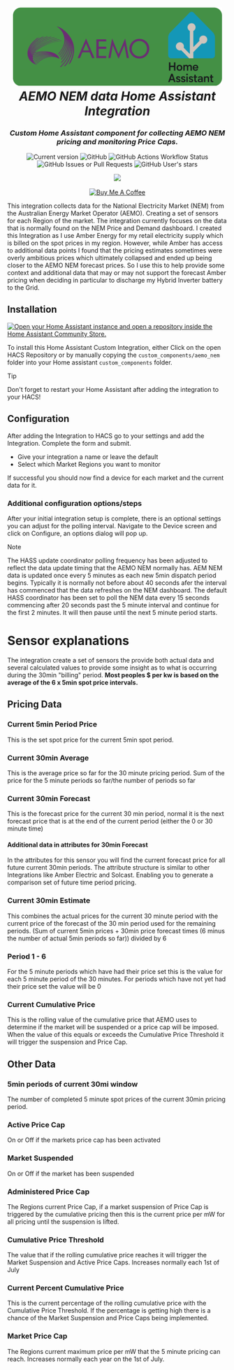 <h1 align="center">
  <a href="https://aemo.com.au/"><img src="https://raw.githubusercontent.com/cabberley/ha_aemonemdata/main/ha_aemonem_logo.png" width="480"></a>
  <br>
  <i>AEMO NEM data Home Assistant Integration</i>
  <br>
  <h3 align="center">
    <i> Custom Home Assistant component for collecting AEMO NEM pricing and monitoring Price Caps. </i>
    <br>
  </h3>
</h1>

<p align="center">
  <href="https://github.com/cabberley/HA_aemonemdata/releases"><img src="https://img.shields.io/github/v/release/cabberley/HA_aemonemdata?display_name=tag&include_prereleases&sort=semver" alt="Current version">
  <img alt="GitHub" src="https://img.shields.io/github/license/cabberley/HA_aemonemdata"> <img alt="GitHub Actions Workflow Status" src="https://img.shields.io/github/actions/workflow/status/cabberley/ha_aemonemdata/main.yml">
  <img alt="GitHub Issues or Pull Requests" src="https://img.shields.io/github/issues/cabberley/ha_aemonemdata"> <img alt="GitHub User's stars" src="https://img.shields.io/github/stars/cabberley">

</p>
<p align="center">
    <a href="https://github.com/hacs/integration"><img src="https://img.shields.io/badge/HACS-Custom-41BDF5.svg"></a>
</p>
<p align="center">
  <a href="https://www.buymeacoffee.com/cabberley" target="_blank"><img src="https://cdn.buymeacoffee.com/buttons/v2/default-blue.png" alt="Buy Me A Coffee" style="height: 60px !important;width: 217px !important;" ></a>
</p>

This integration collects data for the National Electricity Market (NEM) from the Australian Energy Market Operator (AEMO). Creating a set of sensors for each Region of the market. The integration currently focuses on the data that is normally found on the NEM Price and Demand dashboard.
I created this Integration as I use Amber Energy for my retail electricity supply which is billed on the spot prices in my region. However, while Amber has access to additional data points I found that the pricing estimates sometimes were overly ambitious prices which ultimately collapsed and ended up being closer to the AEMO NEM forecast prices. So I use this to help provide some context and additional data that may or may not support the forecast Amber pricing when deciding in particular to discharge my Hybrid Inverter battery to the Grid.

## Installation

[![Open your Home Assistant instance and open a repository inside the Home Assistant Community Store.](https://my.home-assistant.io/badges/hacs_repository.svg)](https://my.home-assistant.io/redirect/hacs_repository/?owner=cabberley&repository=HA_AemoNemData&category=integration)

To install this Home Assistant Custom Integration, either Click on the open HACS Repository or by manually copying the `custom_components/aemo_nem` folder into your Home assistant `custom_components` folder.

> [!TIP]
> Don't forget to restart your Home Assistant after adding the integration to your HACS!

## Configuration

After adding the Integration to HACS go to your settings and add the Integration.
Complete the form and submit.

- Give your integration a name or leave the default
- Select which Market Regions you want to monitor

If successful you should now find a device for each market and the current data for it.

### Additional configuration options/steps

After your initial integration setup is complete, there is an optional settings you can adjust for the polling interval. Navigate to the Device screen and click on Configure, an options dialog will pop up.

> [!NOTE]
> The HASS update coordinator polling frequency has been adjusted to reflect the data update timing that the AEMO NEM normally has. AEM NEM data is updated once every 5 minutes as each new 5min dispatch period begins. Typically it is normally not before about 40 seconds afer the interval has commenced that the data refreshes on the NEM dashboard. The default HASS coordinator has been set to poll the NEM data every 15 seconds commencing after 20 seconds past the 5 minute interval and continue for the first 2 minutes. It will then pause until the next 5 minute period starts.

# Sensor explanations

The integration create a set of sensors the provide both actual data and several calculated values to provide some insight as to what is occurring during the 30min "billing" period. 
**Most peoples $ per kw is based on the average of the 6 x 5min spot price intervals.**

## Pricing Data

### Current 5min Period Price

This is the set spot price for the current 5min spot period.

### Current 30min Average

This is the average price so far for the 30 minute pricing period. 
Sum of the price for the 5 minute periods so far/the number of periods so far

### Current 30min Forecast

This is the forecast price for the current 30 min period, normal it is the next forecast price that is at the end of the current period (either the 0 or 30 minute time)

#### Additional data in attributes for 30min Forecast

In the attributes for this sensor you will find the current forecast price for all future current 30min periods.
The attribute structure is similar to other Integrations like Amber Electric and Solcast. Enabling you to generate a comparison set of future time period pricing.

### Current 30min Estimate

This combines the actual prices for the current 30 minute period with the current price of the forecast of the 30 min period used for the remaining periods.
(Sum of current 5min prices + 30min price forecast times (6 minus the number of actual 5min periods so far)) divided by 6

### Period 1 - 6

For the 5 minute periods which have had their price set this is the value for each 5 minute period of the 30 minutes. For periods which have not yet had their price set the value will be 0

### Current Cumulative Price

This is the rolling value of the cumulative price that AEMO uses to determine if the market will be suspended or a price cap will be imposed. When the value of this equals or exceeds the Cumulative Price Threshold it will trigger the suspension and Price Cap.

## Other Data

### 5min periods of current 30mi window

The number of completed 5 minute spot prices of the current 30min pricing period.

### Active Price Cap

On or Off if the markets price cap has been activated

### Market Suspended

On or Off if the market has been suspended

### Administered Price Cap

The Regions current Price Cap, if a market suspension of Price Cap is triggered by the cumulative pricing then this is the current price per mW for all pricing until the suspension is lifted.

### Cumulative Price Threshold

The value that if the rolling cumulative price reaches it will trigger the Market Suspension and Active Price Caps. Increases normally each 1st of July

### Current Percent Cumulative Price

This is the current percentage of the rolling cumulative price with the Cumulative Price Threshold. If the percentage is getting high there is a chance of the Market Suspension and Price Caps being implemented.

### Market Price Cap

The Regions current maximum price per mW that the 5 minute pricing can reach. Increases normally each year on the 1st of July.